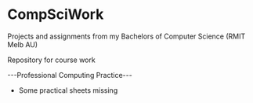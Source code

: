 # CompSciWork
Projects and assignments from my Bachelors of Computer Science (RMIT Melb AU)

Repository for course work

---Professional Computing Practice---

- Some practical sheets missing